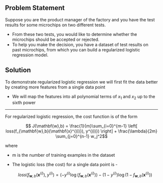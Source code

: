 ## Problem Statement
Suppose you are the product manager of the factory and you have the test results for some microchips on two different tests. 
- From these two tests, you would like to determine whether the microchips should be accepted or rejected. 
- To help you make the decision, you have a dataset of test results on past microchips, from which you can build a regularized logistic regression model.

## Solution  
  
  
To demonstrate regularized logistic regression we will first fit the data better by creating more features from a single data point  
- We will map the features into all polynomial terms of $x_1$ and $x_2$ up to the sixth power 
  
---
  
  
For regularized logistic regression, the cost function is of the form 

$$  J(\mathbf{w},b) = \frac{1}{m}\sum_{i=0}^{m-1} \left[ loss(f_{\mathbf{w},b}(\mathbf{x}^{(i)}), y^{(i)}) \right] + \frac{\lambda}{2m}  \sum_{j=0}^{n-1} w_j^2$$

where
* m is the number of training examples in the dataset


* The logistic loss (the cost) for a single data point is - 

    $$loss(f_{\mathbf{w},b}(\mathbf{x}^{(i)}), y^{(i)}) = (-y^{(i)} \log\left(f_{\mathbf{w},b}\left( \mathbf{x}^{(i)} \right) \right) - \left( 1 - y^{(i)}\right) \log \left( 1 - f_{\mathbf{w},b}\left( \mathbf{x}^{(i)} \right) \right)$$
